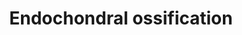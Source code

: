 ---
annotations:
- id: CL:0000093
  type: Cell Type Ontology
  value: obsolete osteochondroclast
- id: PW:0000004
  parent: regulatory pathway
  type: Pathway Ontology
  value: regulatory pathway
- id: CL:0000138
  parent: animal cell
  type: Cell Type Ontology
  value: chondrocyte
- id: CL:0000092
  parent: animal cell
  type: Cell Type Ontology
  value: osteoclast
authors:
- LarsEijssen
- AlexanderPico
- MaintBot
- Alla
- Khanspers
- Egonw
- Susan
- DeSl
- Eweitz
citedin:
- link: PMC9222608
  title: Fish as Model Systems to Study Epigenetic Drivers in Human Self-Domestication
    and Neurodevelopmental Cognitive Disorders (2022)
- link: PMC7249325
  title: Adverse outcome pathways as a tool for the design of testing strategies to
    support the safety assessment of emerging advanced materials at the nanoscale
    (2020)
- link: PMC9646470
  title: Clinical improvement of DM1 patients reflected by reversal of disease-induced
    gene expression in blood (2022)
- link: 10.1093/toxsci/kfx252
  title: A Data Fusion Pipeline for Generating and Enriching Adverse Outcome Pathway
    Descriptions
- link: PMC3995708
  title: Separate and combined effects of DNMT and HDAC inhibitors in treating human
    multi-drug resistant osteosarcoma HosDXR150 cell line (2014)
communities: []
description: Endochondral ossification is the process by which the embryonic cartilaginous
  model of most bones contributes to longitudinal growth and is gradually replaced
  by bone. During endochondral ossification, chondrocytes proliferate, undergo hypertrophy
  and die; the cartilage extracellular matrix they construct is then invaded by blood
  vessels, osteoclasts, bone marrow cells and osteoblasts, the last of which deposit
  bone on remnants of cartilage matrix. The sequential changes in chondrocyte behaviour
  are tightly regulated by both systemic factors and locally secreted factors, which
  act on receptors to effect intracellular signalling and activation of chondrocyte-selective
  transcription factors. Systemic factors that regulate the behaviour of chondrocytes
  in growth cartilage include growth hormone and thyroid hormone, and the local secreted
  factors include Indian hedgehog, parathyroid hormone-related peptide, fibroblast
  growth factors and components of the cartilage extracellular matrix. Transcription
  factors that play critical roles in regulation of chondrocyte gene expression under
  the control of these extracellular factors include Runx2, Sox9 and MEF2C. The invasion
  of cartilage matrix by the ossification front is dependent on its resorption by
  members of the matrix metalloproteinase family, as well as the presence of blood
  vessels and bone-resorbing osteoclast (Mackie et al.)  Thyroid hormone and especially
  triiodothyronine induce morphological hypertrophy of chondrocytes, through binding
  to thyroid hormone receptors. Further, triiodothyronine increases the total collagen
  production in chondrocytes, as also terminal differentiation, but triiodothyronine
  also induces cell death through non-apoptotic modes of physiological death. Triiodothyronine
  acts by altering intracellular gene expression after receptor binding, and is crucial
  for growth, as receptor deficiencies lead to dwarfism and growth retardation. Thyroid
  hormone inhibits the PTHR1 gene, which encodes for a g-protein coupled receptor
  for parathyroid hormone (PTH) and PTH-like hormones. PTH receptors activate adenylyl
  cyclase and a phosphatidylinositol-calcium second messenger system. They control
  the levels of calcium in the blood and thus, ossification as they inhibit hypertrophy
  upon activation (Mackie, Randau, https://rarediseases.org/rare-diseases/jansen-type-metaphyseal-chondrodysplasia/
  ). Oxygen acts upon RUNX2 and HDAC4 in the ossification process. HDAC4 is a class
  II histone deacetylase/acuc/apha family gene, and if tethered to a promoter, it
  represses transcription (https://www.ncbi.nlm.nih.gov/gene/9759). Via this mechanism,
  HDAC4 represses RUNX2 in the ossification process. RUNX2 is a member of the RUNX
  family of transcription factors, encoding a nuclear protein with an RUND DNA-binding
  domain. It induces osteoblastic differentiation and skeletal morphogenesis, as it
  acts upon the DNA and regulatory factors (https://www.ncbi.nlm.nih.gov/gene/860).
  Thus, RUNX2 acts directly upon chondrocytical hypertrophy.  Cyclic adenosine monophosphate
  (cAMP) act upon protein kinase A (PKA), which phosphorylates proteins if activated.
  In this case it leads to the inhibition of Sox9 (https://www.nature.com/articles/nm.3314).
  Sox9 induces cell proliferation and inhibits hypertrophy and is regulating the transcription
  of the anti-mÃ¼llerian hormone.  Proteins on this pathway have targeted assays available
  via the [CPTAC Assay Portal](https://assays.cancer.gov/available_assays?wp_id=WP474)
last-edited: 2025-03-03
ndex: c6b87d5e-8b61-11eb-9e72-0ac135e8bacf
organisms:
- Homo sapiens
redirect_from:
- /index.php/Pathway:WP474
- /instance/WP474
- /instance/WP474_r137475
revision: r137475
schema-jsonld:
- '@context': https://schema.org/
  '@id': https://wikipathways.github.io/pathways/WP474.html
  '@type': Dataset
  creator:
    '@type': Organization
    name: WikiPathways
  description: Endochondral ossification is the process by which the embryonic cartilaginous
    model of most bones contributes to longitudinal growth and is gradually replaced
    by bone. During endochondral ossification, chondrocytes proliferate, undergo hypertrophy
    and die; the cartilage extracellular matrix they construct is then invaded by
    blood vessels, osteoclasts, bone marrow cells and osteoblasts, the last of which
    deposit bone on remnants of cartilage matrix. The sequential changes in chondrocyte
    behaviour are tightly regulated by both systemic factors and locally secreted
    factors, which act on receptors to effect intracellular signalling and activation
    of chondrocyte-selective transcription factors. Systemic factors that regulate
    the behaviour of chondrocytes in growth cartilage include growth hormone and thyroid
    hormone, and the local secreted factors include Indian hedgehog, parathyroid hormone-related
    peptide, fibroblast growth factors and components of the cartilage extracellular
    matrix. Transcription factors that play critical roles in regulation of chondrocyte
    gene expression under the control of these extracellular factors include Runx2,
    Sox9 and MEF2C. The invasion of cartilage matrix by the ossification front is
    dependent on its resorption by members of the matrix metalloproteinase family,
    as well as the presence of blood vessels and bone-resorbing osteoclast (Mackie
    et al.)  Thyroid hormone and especially triiodothyronine induce morphological
    hypertrophy of chondrocytes, through binding to thyroid hormone receptors. Further,
    triiodothyronine increases the total collagen production in chondrocytes, as also
    terminal differentiation, but triiodothyronine also induces cell death through
    non-apoptotic modes of physiological death. Triiodothyronine acts by altering
    intracellular gene expression after receptor binding, and is crucial for growth,
    as receptor deficiencies lead to dwarfism and growth retardation. Thyroid hormone
    inhibits the PTHR1 gene, which encodes for a g-protein coupled receptor for parathyroid
    hormone (PTH) and PTH-like hormones. PTH receptors activate adenylyl cyclase and
    a phosphatidylinositol-calcium second messenger system. They control the levels
    of calcium in the blood and thus, ossification as they inhibit hypertrophy upon
    activation (Mackie, Randau, https://rarediseases.org/rare-diseases/jansen-type-metaphyseal-chondrodysplasia/
    ). Oxygen acts upon RUNX2 and HDAC4 in the ossification process. HDAC4 is a class
    II histone deacetylase/acuc/apha family gene, and if tethered to a promoter, it
    represses transcription (https://www.ncbi.nlm.nih.gov/gene/9759). Via this mechanism,
    HDAC4 represses RUNX2 in the ossification process. RUNX2 is a member of the RUNX
    family of transcription factors, encoding a nuclear protein with an RUND DNA-binding
    domain. It induces osteoblastic differentiation and skeletal morphogenesis, as
    it acts upon the DNA and regulatory factors (https://www.ncbi.nlm.nih.gov/gene/860).
    Thus, RUNX2 acts directly upon chondrocytical hypertrophy.  Cyclic adenosine monophosphate
    (cAMP) act upon protein kinase A (PKA), which phosphorylates proteins if activated.
    In this case it leads to the inhibition of Sox9 (https://www.nature.com/articles/nm.3314).
    Sox9 induces cell proliferation and inhibits hypertrophy and is regulating the
    transcription of the anti-mÃ¼llerian hormone.  Proteins on this pathway have targeted
    assays available via the [CPTAC Assay Portal](https://assays.cancer.gov/available_assays?wp_id=WP474)
  keywords:
  - ADAMTS1
  - ADAMTS4
  - ADAMTS5
  - AKP2
  - AKT
  - Adseverin
  - Aggrecan
  - BMP6
  - BMP7
  - BMPR1A
  - Bapx1
  - C4ST1
  - CAB39
  - CALM1
  - CDKN1C
  - COL10A1
  - COL2A1
  - Carminerin
  - Cathepsin L2
  - DDR2
  - FGF18
  - FGF2
  - FGFR1
  - FGFR3
  - FrzB-1
  - GH receptor
  - GLI3
  - Growth hormone
  - HDAC4
  - HMGCS1
  - IGF1
  - IGF1R
  - IGF2
  - IHH
  - KIF3A
  - MEF2C
  - MGP
  - MMP13
  - MMP9
  - NPP1
  - Osteopontin
  - Oxygen
  - PKA
  - PLAT
  - PLAU
  - PTCH
  - PTCH1
  - PTH
  - PTHR1
  - PTHrP
  - RUNX2
  - RUNX3
  - SERPINH1
  - SLC38A2
  - SOX5
  - SOX6
  - STAT1
  - STAT5
  - Sox9
  - TG737
  - TGFB1
  - TGFB2
  - TGFBI
  - THRA
  - TIMP3
  - TNAP
  - Thyroid hormone
  - Triiodothyronine
  - VEGFA
  - cAMP
  license: CC0
  name: Endochondral ossification
seo: CreativeWork
title: Endochondral ossification
wpid: WP474
---